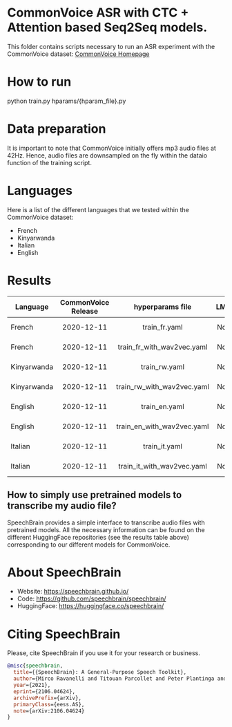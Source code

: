 # CommonVoice ASR with CTC + Attention based Seq2Seq models.
This folder contains scripts necessary to run an ASR experiment with the CommonVoice dataset: [CommonVoice Homepage](https://commonvoice.mozilla.org/)

# How to run
python train.py hparams/{hparam_file}.py

# Data preparation
It is important to note that CommonVoice initially offers mp3 audio files at 42Hz. Hence, audio files are downsampled on the fly within the dataio function of the training script.

# Languages
Here is a list of the different languages that we tested within the CommonVoice dataset:
- French
- Kinyarwanda
- Italian
- English

# Results

| Language | CommonVoice Release | hyperparams file | LM | Val. CER | Val. WER | Test CER | Test WER | HuggingFace link | Model link | GPUs |
| ------------- |:-------------:|:---------------------------:| -----:| -----:| -----:| -----:| -----:| :-----------:| :-----------:| :-----------:|
| French | 2020-12-11 | train_fr.yaml | No | 5.36 | 15.87 | 6.54 | 17.70 | [model](https://huggingface.co/speechbrain/asr-crdnn-commonvoice-fr) | [model](https://drive.google.com/drive/folders/13i7rdgVX7-qZ94Rtj6OdUgU-S6BbKKvw?usp=sharing) | 2xV100 16GB |
| French | 2020-12-11 | train_fr_with_wav2vec.yaml | No | 6.13 | 11.82 | 9.78 | 13.34 | [model](https://huggingface.co/speechbrain/asr-wav2vec2-commonvoice-fr) | [model](https://drive.google.com/drive/folders/1tjz6IZmVRkuRE97E7h1cXFoGTer7pT73?usp=sharing) | 2xV100 32GB |
| Kinyarwanda | 2020-12-11 | train_rw.yaml | No | 7.30 | 21.36 | 9.55 | 24.27 | Not Avail. | [model](https://drive.google.com/drive/folders/122efLUMYoc1LGoK7O6LIWkSklmjKVGxM?usp=sharing) | 2xV100 32GB |
| Kinyarwanda | 2020-12-11 | train_rw_with_wav2vec.yaml | No | 5.08 | 15.88 | 8.33 | 18.91 | [model](https://huggingface.co/speechbrain/asr-wav2vec2-commonvoice-rw) | [model](https://drive.google.com/drive/folders/1ceHxyNojY0wXmXyPoyn9xUiH_5B5qgE4?usp=sharing) | 2xV100 16GB |
| English | 2020-12-11 | train_en.yaml | No | 8.66 | 20.16 | 12.93 | 24.89 | Not Avail. | [model](https://drive.google.com/drive/folders/1FAKRhfu_1gLnkshYGKp-6G9ZVMIUlv9n?usp=sharing) | 2xV100 16GB |
| English | 2020-12-11 | train_en_with_wav2vec.yaml | No | 14.50 | 13.21 | 24.65 | 15.69 | [model](https://huggingface.co/speechbrain/asr-wav2vec2-commonvoice-en) | [model](https://drive.google.com/drive/folders/1EfIZiJi8ch53mil9K4tn46OrmTJq5WYj?usp=sharing) | 2xV100 32GB |
| Italian | 2020-12-11 | train_it.yaml | No | 5.14 | 15.59 | 15.40 | 16.61 | [model](https://huggingface.co/speechbrain/asr-crdnn-commonvoice-it) | [model](https://drive.google.com/drive/folders/1asxPsY1EBGHIpIFhBtUi9oiyR6C7gC0g?usp=sharing) | 2xV100 16GB |
| Italian | 2020-12-11 | train_it_with_wav2vec.yaml | No | 3.11 | 8.30 | 5.75 | 9.86 | [model](https://huggingface.co/speechbrain/asr-wav2vec2-commonvoice-it) | [model](https://drive.google.com/drive/folders/1LKA50Qsr1fM1E3t4PHMWUjlBMS2QGFHj?usp=sharing) | 2xV100 16GB |

## How to simply use pretrained models to transcribe my audio file?

SpeechBrain provides a simple interface to transcribe audio files with pretrained models. All the necessary information can be found on the different HuggingFace repositories (see the results table above) corresponding to our different models for CommonVoice.


# **About SpeechBrain**
- Website: https://speechbrain.github.io/
- Code: https://github.com/speechbrain/speechbrain/
- HuggingFace: https://huggingface.co/speechbrain/


# **Citing SpeechBrain**
Please, cite SpeechBrain if you use it for your research or business.

```bibtex
@misc{speechbrain,
  title={{SpeechBrain}: A General-Purpose Speech Toolkit},
  author={Mirco Ravanelli and Titouan Parcollet and Peter Plantinga and Aku Rouhe and Samuele Cornell and Loren Lugosch and Cem Subakan and Nauman Dawalatabad and Abdelwahab Heba and Jianyuan Zhong and Ju-Chieh Chou and Sung-Lin Yeh and Szu-Wei Fu and Chien-Feng Liao and Elena Rastorgueva and François Grondin and William Aris and Hwidong Na and Yan Gao and Renato De Mori and Yoshua Bengio},
  year={2021},
  eprint={2106.04624},
  archivePrefix={arXiv},
  primaryClass={eess.AS},
  note={arXiv:2106.04624}
}
```